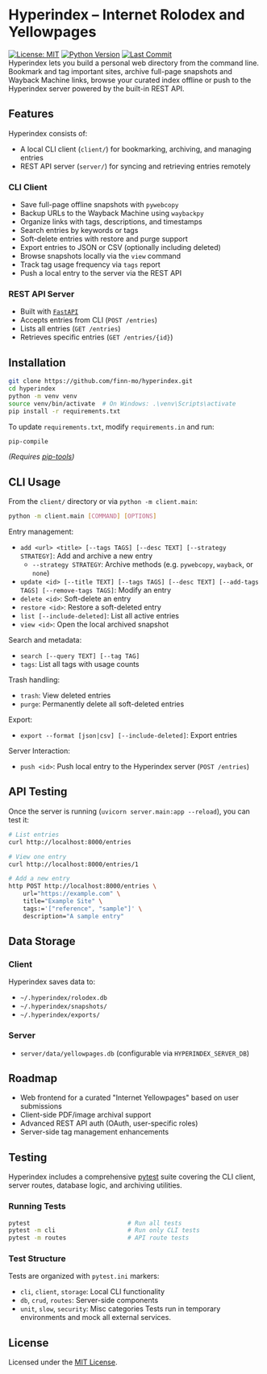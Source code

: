 # Hyperindex – Internet Rolodex and Yellowpages
[![License: MIT](https://img.shields.io/badge/License-MIT-blue.svg)](LICENSE)
[![Python Version](https://img.shields.io/badge/python-3.8+-blue.svg)](https://www.python.org/)
[![Last Commit](https://img.shields.io/github/last-commit/finn-mo/hyperindex.svg)](https://github.com/finn-mo/hyperindex/commits/main)  
Hyperindex lets you build a personal web directory from the command line. Bookmark and tag important sites, archive full-page snapshots and Wayback Machine links, browse your curated index offline or push to the Hyperindex server powered by the built-in REST API.

## Features
Hyperindex consists of:
- A local CLI client (`client/`) for bookmarking, archiving, and managing entries
- REST API server (`server/`) for syncing and retrieving entries remotely

### CLI Client
- Save full-page offline snapshots with `pywebcopy`
- Backup URLs to the Wayback Machine using `waybackpy`
- Organize links with tags, descriptions, and timestamps
- Search entries by keywords or tags
- Soft-delete entries with restore and purge support
- Export entries to JSON or CSV (optionally including deleted)
- Browse snapshots locally via the `view` command
- Track tag usage frequency via `tags` report
- Push a local entry to the server via the REST API

### REST API Server
- Built with [`FastAPI`](https://fastapi.tiangolo.com/)
- Accepts entries from CLI (`POST /entries`)
- Lists all entries (`GET /entries`)
- Retrieves specific entries (`GET /entries/{id}`)

## Installation
```bash
git clone https://github.com/finn-mo/hyperindex.git
cd hyperindex
python -m venv venv
source venv/bin/activate  # On Windows: .\venv\Scripts\activate
pip install -r requirements.txt
```

To update `requirements.txt`, modify `requirements.in` and run:
```bash
pip-compile
```
*(Requires [pip-tools](https://github.com/jazzband/pip-tools))*

## CLI Usage
From the `client/` directory or via `python -m client.main`:
```bash
python -m client.main [COMMAND] [OPTIONS]
```

Entry management:
- `add <url> <title> [--tags TAGS] [--desc TEXT] [--strategy STRATEGY]`: Add and archive a new entry
  - `--strategy STRATEGY`: Archive methods (e.g. `pywebcopy`, `wayback`, or `none`)
- `update <id> [--title TEXT] [--tags TAGS] [--desc TEXT] [--add-tags TAGS] [--remove-tags TAGS]`: Modify an entry
- `delete <id>`: Soft-delete an entry
- `restore <id>`: Restore a soft-deleted entry
- `list [--include-deleted]`: List all active entries
- `view <id>`: Open the local archived snapshot

Search and metadata:
- `search [--query TEXT] [--tag TAG]`
- `tags`: List all tags with usage counts

Trash handling:
- `trash`: View deleted entries
- `purge`: Permanently delete all soft-deleted entries

Export:
- `export --format [json|csv] [--include-deleted]`: Export entries

Server Interaction:
- `push <id>`: Push local entry to the Hyperindex server (`POST /entries`)

## API Testing
Once the server is running (`uvicorn server.main:app --reload`), you can test it:

```bash
# List entries
curl http://localhost:8000/entries

# View one entry
curl http://localhost:8000/entries/1

# Add a new entry
http POST http://localhost:8000/entries \
    url="https://example.com" \
    title="Example Site" \
    tags:='["reference", "sample"]' \
    description="A sample entry"
```

## Data Storage
### Client
Hyperindex saves data to:
- `~/.hyperindex/rolodex.db`
- `~/.hyperindex/snapshots/`
- `~/.hyperindex/exports/`

### Server
- `server/data/yellowpages.db` (configurable via `HYPERINDEX_SERVER_DB`)

## Roadmap
- Web frontend for a curated "Internet Yellowpages" based on user submissions
- Client-side PDF/image archival support
- Advanced REST API auth (OAuth, user-specific roles)
- Server-side tag management enhancements

## Testing
Hyperindex includes a comprehensive [pytest](https://docs.pytest.org/) suite covering the CLI client, server routes, database logic, and archiving utilities.

### Running Tests
```bash
pytest                           # Run all tests
pytest -m cli                    # Run only CLI tests
pytest -m routes                 # API route tests
```

### Test Structure
Tests are organized with `pytest.ini` markers:
- `cli`, `client`, `storage`: Local CLI functionality
- `db`, `crud`, `routes`: Server-side components
- `unit`, `slow`, `security`: Misc categories
Tests run in temporary environments and mock all external services.

## License
Licensed under the [MIT License](LICENSE).